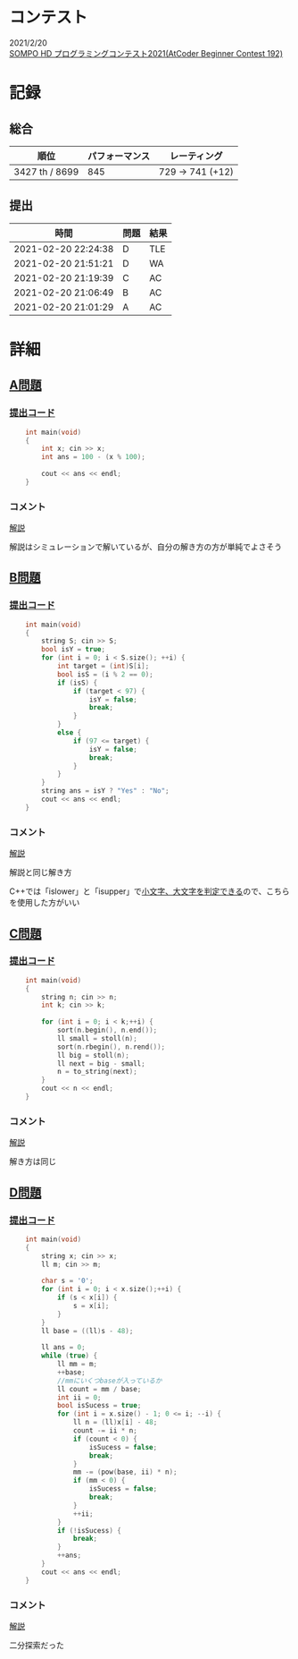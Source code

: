 # コンテスト
2021/2/20<br>
[SOMPO HD プログラミングコンテスト2021(AtCoder Beginner Contest 192)](https://atcoder.jp/contests/abc192)

# 記録
## 総合
|  順位  |  パフォーマンス  | レーティング |
| ---- | ---- | ---- |
|  3427 th / 8699  | 845 | 729 → 741 (+12) |

## 提出
|  時間  |  問題  | 結果 |
| ---- | ---- | ---- |
| 2021-02-20 22:24:38 | D | TLE |
| 2021-02-20 21:51:21 | D | WA |
| 2021-02-20 21:19:39 | C | AC |
| 2021-02-20 21:06:49 | B | AC |
| 2021-02-20 21:01:29 | A | AC |


# 詳細
## [A問題](https://atcoder.jp/contests/abc192/tasks/abc192_a)
### [提出コード](https://atcoder.jp/contests/abc192/submissions/20283814)
```c++
	int main(void)
	{
		int x; cin >> x;
		int ans = 100 - (x % 100);
 
		cout << ans << endl;
	}
```

### コメント
[解説](https://atcoder.jp/contests/abc192/editorial/686)

解説はシミュレーションで解いているが、自分の解き方の方が単純でよさそう


## [B問題](https://atcoder.jp/contests/abc192/tasks/abc192_b)
### [提出コード](https://atcoder.jp/contests/abc192/submissions/20292430)
```c++
	int main(void)
	{
		string S; cin >> S;
		bool isY = true;
		for (int i = 0; i < S.size(); ++i) {
			int target = (int)S[i];
			bool isS = (i % 2 == 0);
			if (isS) {
				if (target < 97) {
					isY = false;
					break;
				}
			}
			else {
				if (97 <= target) {
					isY = false;
					break;
				}
			}
		}
		string ans = isY ? "Yes" : "No";
		cout << ans << endl;
	}
```

### コメント
[解説](https://atcoder.jp/contests/abc192/editorial/722)

解説と同じ解き方

C++では「islower」と「isupper」で[小文字、大文字を判定できる](https://blog.tamesuu.com/2019/12/21/523/)ので、こちらを使用した方がいい


## [C問題](https://atcoder.jp/contests/abc192/tasks/abc192_c)
### [提出コード](https://atcoder.jp/contests/abc192/submissions/20301700)
```c++
	int main(void)
	{
		string n; cin >> n;
		int k; cin >> k;
 
		for (int i = 0; i < k;++i) {
			sort(n.begin(), n.end());
			ll small = stoll(n);
			sort(n.rbegin(), n.rend());
			ll big = stoll(n);
			ll next = big - small;
			n = to_string(next);
		}
		cout << n << endl;
	}
```

### コメント
[解説](https://atcoder.jp/contests/abc192/editorial/688)

解き方は同じ


## [D問題](https://atcoder.jp/contests/abc192/tasks/abc192_d)
### [提出コード](https://atcoder.jp/contests/abc192/submissions/20331207)

```c++
	int main(void)
	{
		string x; cin >> x;
		ll m; cin >> m;
 
		char s = '0';
		for (int i = 0; i < x.size();++i) {
			if (s < x[i]) {
				s = x[i];
			}
		}
		ll base = ((ll)s - 48);
 
		ll ans = 0;
		while (true) {
			ll mm = m;
			++base;
			//mmにいくつbaseが入っているか
			ll count = mm / base;
			int ii = 0;
			bool isSucess = true;
			for (int i = x.size() - 1; 0 <= i; --i) {
				ll n = (ll)x[i] - 48;
				count -= ii * n;
				if (count < 0) {
					isSucess = false;
					break;
				}
				mm -= (pow(base, ii) * n);
				if (mm < 0) {
					isSucess = false;
					break;
				}
				++ii;
			}
			if (!isSucess) {
				break;
			}
			++ans;
		}
		cout << ans << endl;
	}
```



### コメント

[解説](https://atcoder.jp/contests/abc192/editorial/721)

二分探索だった



